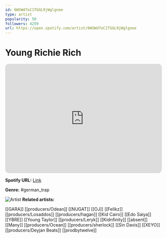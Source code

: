 ```yaml
---
id: 6WSWd7oC1TGGL9jWglgnee
type: artist
popularity: 50
followers: 4259
url: https://open.spotify.com/artist/6WSWd7oC1TGGL9jWglgnee
---
```

# Young Richie Rich

<iframe style="border-radius:12px" src="https://open.spotify.com/embed/artist/6WSWd7oC1TGGL9jWglgnee" width="100%" height="352" frameBorder="0" allowfullscreen="" allow="autoplay; clipboard-write; encrypted-media; fullscreen; picture-in-picture" loading="lazy"></iframe>

**Spotify URL:** [Link](https://open.spotify.com/artist/6WSWd7oC1TGGL9jWglgnee)

**Genre:**  #german_trap

![Artist](https://i.scdn.co/image/ab6761610000e5ebbaa516e96962b24bd9b96b4e)
**Related artists:**

[[GARA]]
[[producers/Odean]]
[[NUGAT]]
[[OJ]]
[[Felikz]]
[[producers/Losaddos]]
[[producers/hagan]]
[[Kid Cairo]]
[[Edo Saiya]]
[[YBRE]]
[[Young Taylor]]
[[producers/Leryk]]
[[Kidnfinity]]
[[absent]]
[[Many]]
[[producers/Ocean]]
[[producers/sherlock]]
[[Sin Davis]]
[[XEYO]]
[[producers/Deyjan Beats]]
[[prodbytwelve]]
